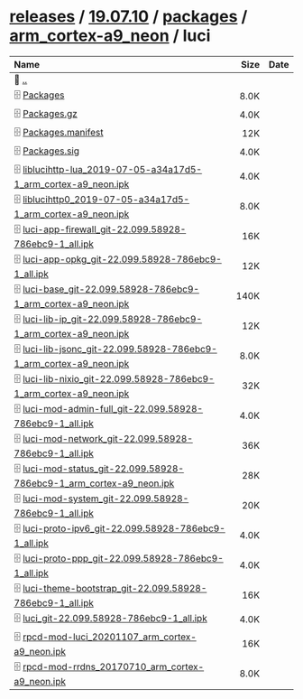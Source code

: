 ---
---

# [releases](/releases/) / [19.07.10](/releases/19.07.10/) / [packages](/releases/19.07.10/packages/) / [arm_cortex-a9_neon](/releases/19.07.10/packages/arm_cortex-a9_neon/) / luci


| Name | Size | Date |
|:---|---:|---|
| 📁 [..](../) | | |
| 🗄️ [Packages](./Packages) | 8.0K | |
| 🗄️ [Packages.gz](./Packages.gz) | 4.0K | |
| 🗄️ [Packages.manifest](./Packages.manifest) | 12K | |
| 🗄️ [Packages.sig](./Packages.sig) | 4.0K | |
| 🗄️ [liblucihttp-lua_2019-07-05-a34a17d5-1_arm_cortex-a9_neon.ipk](./liblucihttp-lua_2019-07-05-a34a17d5-1_arm_cortex-a9_neon.ipk) | 4.0K | |
| 🗄️ [liblucihttp0_2019-07-05-a34a17d5-1_arm_cortex-a9_neon.ipk](./liblucihttp0_2019-07-05-a34a17d5-1_arm_cortex-a9_neon.ipk) | 8.0K | |
| 🗄️ [luci-app-firewall_git-22.099.58928-786ebc9-1_all.ipk](./luci-app-firewall_git-22.099.58928-786ebc9-1_all.ipk) | 16K | |
| 🗄️ [luci-app-opkg_git-22.099.58928-786ebc9-1_all.ipk](./luci-app-opkg_git-22.099.58928-786ebc9-1_all.ipk) | 12K | |
| 🗄️ [luci-base_git-22.099.58928-786ebc9-1_arm_cortex-a9_neon.ipk](./luci-base_git-22.099.58928-786ebc9-1_arm_cortex-a9_neon.ipk) | 140K | |
| 🗄️ [luci-lib-ip_git-22.099.58928-786ebc9-1_arm_cortex-a9_neon.ipk](./luci-lib-ip_git-22.099.58928-786ebc9-1_arm_cortex-a9_neon.ipk) | 12K | |
| 🗄️ [luci-lib-jsonc_git-22.099.58928-786ebc9-1_arm_cortex-a9_neon.ipk](./luci-lib-jsonc_git-22.099.58928-786ebc9-1_arm_cortex-a9_neon.ipk) | 8.0K | |
| 🗄️ [luci-lib-nixio_git-22.099.58928-786ebc9-1_arm_cortex-a9_neon.ipk](./luci-lib-nixio_git-22.099.58928-786ebc9-1_arm_cortex-a9_neon.ipk) | 32K | |
| 🗄️ [luci-mod-admin-full_git-22.099.58928-786ebc9-1_all.ipk](./luci-mod-admin-full_git-22.099.58928-786ebc9-1_all.ipk) | 4.0K | |
| 🗄️ [luci-mod-network_git-22.099.58928-786ebc9-1_all.ipk](./luci-mod-network_git-22.099.58928-786ebc9-1_all.ipk) | 36K | |
| 🗄️ [luci-mod-status_git-22.099.58928-786ebc9-1_arm_cortex-a9_neon.ipk](./luci-mod-status_git-22.099.58928-786ebc9-1_arm_cortex-a9_neon.ipk) | 28K | |
| 🗄️ [luci-mod-system_git-22.099.58928-786ebc9-1_all.ipk](./luci-mod-system_git-22.099.58928-786ebc9-1_all.ipk) | 20K | |
| 🗄️ [luci-proto-ipv6_git-22.099.58928-786ebc9-1_all.ipk](./luci-proto-ipv6_git-22.099.58928-786ebc9-1_all.ipk) | 4.0K | |
| 🗄️ [luci-proto-ppp_git-22.099.58928-786ebc9-1_all.ipk](./luci-proto-ppp_git-22.099.58928-786ebc9-1_all.ipk) | 4.0K | |
| 🗄️ [luci-theme-bootstrap_git-22.099.58928-786ebc9-1_all.ipk](./luci-theme-bootstrap_git-22.099.58928-786ebc9-1_all.ipk) | 16K | |
| 🗄️ [luci_git-22.099.58928-786ebc9-1_all.ipk](./luci_git-22.099.58928-786ebc9-1_all.ipk) | 4.0K | |
| 🗄️ [rpcd-mod-luci_20201107_arm_cortex-a9_neon.ipk](./rpcd-mod-luci_20201107_arm_cortex-a9_neon.ipk) | 16K | |
| 🗄️ [rpcd-mod-rrdns_20170710_arm_cortex-a9_neon.ipk](./rpcd-mod-rrdns_20170710_arm_cortex-a9_neon.ipk) | 8.0K | |

